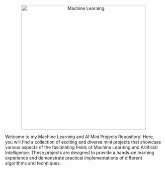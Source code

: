 <!--![alt text](https://digitaltransformationtrends.com/wp-content/uploads/2020/01/machine-learning.jpeg)-->
<!--<img src="https://digitaltransformationtrends.com/wp-content/uploads/2020/01/machine-learning.jpeg" width="400"/>-->
<p align="center">
  <img src="https://digitaltransformationtrends.com/wp-content/uploads/2020/01/machine-learning.jpeg" alt="Machine Learning" width="400" />
</p>

Welcome to my Machine Learning and AI Mini Projects Repository! Here, you will find a collection of exciting and diverse mini projects that showcase various aspects of the fascinating fields of Machine Learning and Artificial Intelligence. These projects are designed to provide a hands-on learning experience and demonstrate practical implementations of different algorithms and techniques.
